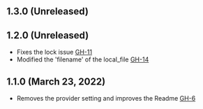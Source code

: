 ## 1.3.0 (Unreleased)

## 1.2.0 (Unreleased)
- Fixes the lock issue [GH-11](https://github.com/terraform-alicloud-modules/terraform-alicloud-remote-backend/pull/11)
- Modified the 'filename' of the local_file [GH-14](https://github.com/terraform-alicloud-modules/terraform-alicloud-remote-backend/pull/14)

## 1.1.0 (March 23, 2022)
- Removes the provider setting and improves the Readme [GH-6](https://github.com/terraform-alicloud-modules/terraform-alicloud-remote-backend/pull/6)
